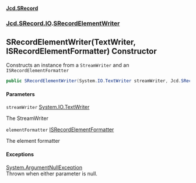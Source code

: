 #### [Jcd.SRecord](index.md 'index')
### [Jcd.SRecord.IO](Jcd.SRecord.IO.md 'Jcd.SRecord.IO').[SRecordElementWriter](Jcd.SRecord.IO.SRecordElementWriter.md 'Jcd.SRecord.IO.SRecordElementWriter')

## SRecordElementWriter(TextWriter, ISRecordElementFormatter) Constructor

Constructs an instance from a `StreamWriter` and an `ISRecordElementFormatter`

```csharp
public SRecordElementWriter(System.IO.TextWriter streamWriter, Jcd.SRecord.IO.ISRecordElementFormatter elementFormatter);
```
#### Parameters

<a name='Jcd.SRecord.IO.SRecordElementWriter.SRecordElementWriter(System.IO.TextWriter,Jcd.SRecord.IO.ISRecordElementFormatter).streamWriter'></a>

`streamWriter` [System.IO.TextWriter](https://docs.microsoft.com/en-us/dotnet/api/System.IO.TextWriter 'System.IO.TextWriter')

The StreamWriter

<a name='Jcd.SRecord.IO.SRecordElementWriter.SRecordElementWriter(System.IO.TextWriter,Jcd.SRecord.IO.ISRecordElementFormatter).elementFormatter'></a>

`elementFormatter` [ISRecordElementFormatter](Jcd.SRecord.IO.ISRecordElementFormatter.md 'Jcd.SRecord.IO.ISRecordElementFormatter')

The element formatter

#### Exceptions

[System.ArgumentNullException](https://docs.microsoft.com/en-us/dotnet/api/System.ArgumentNullException 'System.ArgumentNullException')  
Thrown when either parameter is null.